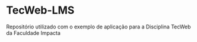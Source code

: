 # TecWeb-LMS
Repositório utilizado com o exemplo de aplicação para a Disciplina TecWeb da Faculdade Impacta
